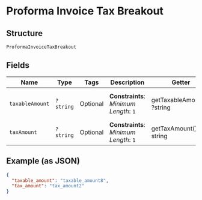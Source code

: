 
# Proforma Invoice Tax Breakout

## Structure

`ProformaInvoiceTaxBreakout`

## Fields

| Name | Type | Tags | Description | Getter | Setter |
|  --- | --- | --- | --- | --- | --- |
| `taxableAmount` | `?string` | Optional | **Constraints**: *Minimum Length*: `1` | getTaxableAmount(): ?string | setTaxableAmount(?string taxableAmount): void |
| `taxAmount` | `?string` | Optional | **Constraints**: *Minimum Length*: `1` | getTaxAmount(): ?string | setTaxAmount(?string taxAmount): void |

## Example (as JSON)

```json
{
  "taxable_amount": "taxable_amount8",
  "tax_amount": "tax_amount2"
}
```

